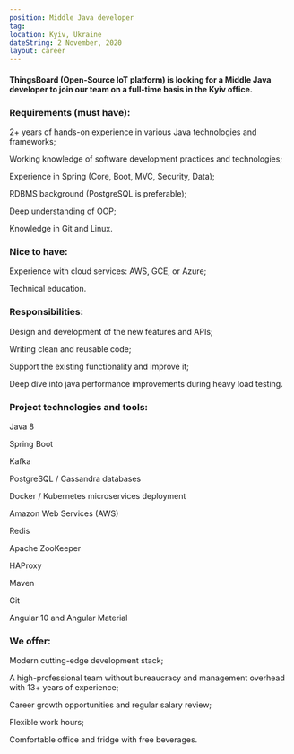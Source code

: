 ```yaml
---
position: Middle Java developer
tag: 
location: Kyiv, Ukraine
dateString: 2 November, 2020
layout: career
---
```

#### ThingsBoard (Open-Source IoT platform) is looking for a Middle Java developer to join our team on a full-time basis in the Kyiv office.

### Requirements (must have):
2+ years of hands-on experience in various Java technologies and frameworks;

Working knowledge of software development practices and technologies;

Experience in Spring (Core, Boot, MVC, Security, Data);

RDBMS background (PostgreSQL is preferable);

Deep understanding of OOP;

Knowledge in Git and Linux.


### Nice to have:
Experience with cloud services: AWS, GCE, or Azure;

Technical education.


### Responsibilities:
Design and development of the new features and APIs;

Writing clean and reusable code;

Support the existing functionality and improve it;

Deep dive into java performance improvements during heavy load testing.


### Project technologies and tools:
Java 8

Spring Boot

Kafka

PostgreSQL / Cassandra databases

Docker / Kubernetes microservices deployment

Amazon Web Services (AWS)

Redis

Apache ZooKeeper

HAProxy

Maven

Git

Angular 10 and Angular Material


### We offer:
Modern cutting-edge development stack;

A high-professional team without bureaucracy and management overhead with 13+ years of experience;

Career growth opportunities and regular salary review;

Flexible work hours;

Comfortable office and fridge with free beverages.